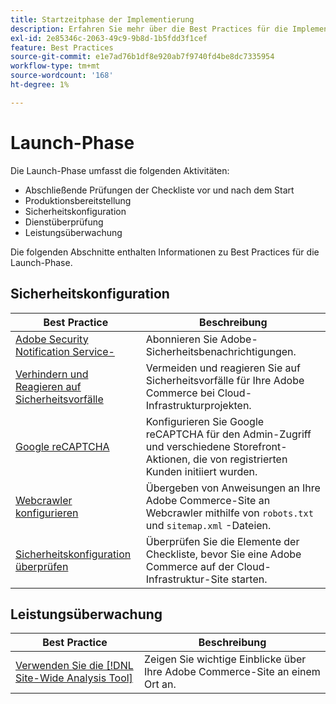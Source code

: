 ```yaml
---
title: Startzeitphase der Implementierung
description: Erfahren Sie mehr über die Best Practices für die Implementierung in der Anfangsphase von Adobe Commerce-Projekten.
exl-id: 2e85346c-2063-49c9-9b8d-1b5fdd3f1cef
feature: Best Practices
source-git-commit: e1e7ad76b1df8e920ab7f9740fd4be8dc7335954
workflow-type: tm+mt
source-wordcount: '168'
ht-degree: 1%

---
```


# Launch-Phase

Die Launch-Phase umfasst die folgenden Aktivitäten:

- Abschließende Prüfungen der Checkliste vor und nach dem Start
- Produktionsbereitstellung
- Sicherheitskonfiguration
- Dienstüberprüfung
- Leistungsüberwachung

Die folgenden Abschnitte enthalten Informationen zu Best Practices für die Launch-Phase.

## Sicherheitskonfiguration

| Best Practice | Beschreibung |
|------------------------------------------------------------------------------------------------------------------------------------|---------------------------------------------------------------------------------------------------------------|
| [Adobe Security Notification Service-&#x200B;](https://www.adobe.com/subscription/adbeSecurityNotifications.html) | Abonnieren Sie Adobe-Sicherheitsbenachrichtigungen. |
| [Verhindern und Reagieren auf Sicherheitsvorfälle](prevent-respond-security-incident.md) | Vermeiden und reagieren Sie auf Sicherheitsvorfälle für Ihre Adobe Commerce bei Cloud-Infrastrukturprojekten. |
| [Google reCAPTCHA](https://experienceleague.adobe.com/docs/commerce-admin/systems/security/captcha/security-google-recaptcha.html) | Konfigurieren Sie Google reCAPTCHA für den Admin-Zugriff und verschiedene Storefront-Aktionen, die von registrierten Kunden initiiert wurden. |
| [Webcrawler konfigurieren](robots-txt.md) | Übergeben von Anweisungen an Ihre Adobe Commerce-Site an Webcrawler mithilfe von `robots.txt` und `sitemap.xml` -Dateien. |
| [Sicherheitskonfiguration überprüfen](https://experienceleague.adobe.com/docs/commerce-cloud-service/user-guide/launch/checklist.html) | Überprüfen Sie die Elemente der Checkliste, bevor Sie eine Adobe Commerce auf der Cloud-Infrastruktur-Site starten. |

## Leistungsüberwachung

| Best Practice | Beschreibung |
|------------------------------------------------------------------------------------------------------------------------------------------------|----------------------------------------------------------------------|
| [Verwenden Sie die [!DNL Site-Wide Analysis Tool]](../../../tools/site-wide-analysis-tool/intro.md#integrations-with-other-adobe-commerce-support-tools) | Zeigen Sie wichtige Einblicke über Ihre Adobe Commerce-Site an einem Ort an. |

